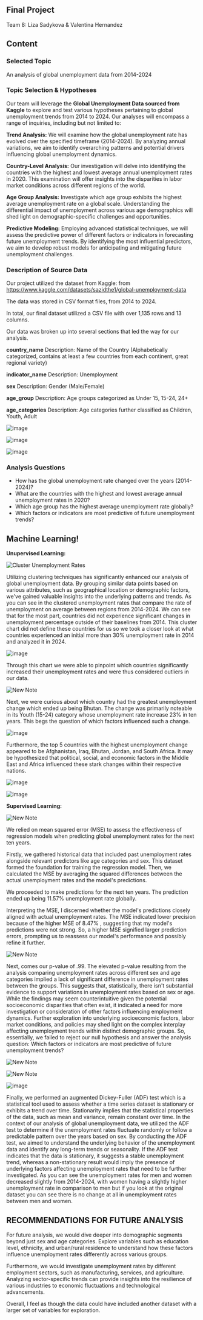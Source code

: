 ## Final Project

Team 8: Liza Sadykova & Valentina Hernandez

## Content
### Selected Topic
An analysis of global unemployment data from 2014-2024

### Topic Selection & Hypotheses

Our team will leverage the **Global Unemployment Data sourced from Kaggle** to explore and test various hypotheses pertaining to global unemployment trends from 2014 to 2024. Our analyses will encompass a range of inquiries, including but not limited to:

**Trend Analysis:** We will examine how the global unemployment rate has evolved over the specified timeframe (2014-2024). By analyzing annual variations, we aim to identify overarching patterns and potential drivers influencing global unemployment dynamics.

**Country-Level Analysis:** Our investigation will delve into identifying the countries with the highest and lowest average annual unemployment rates in 2020. This examination will offer insights into the disparities in labor market conditions across different regions of the world.

**Age Group Analysis:** Investigate which age group exhibits the highest average unemployment rate on a global scale. Understanding the differential impact of unemployment across various age demographics will shed light on demographic-specific challenges and opportunities.

**Predictive Modeling:** Employing advanced statistical techniques, we will assess the predictive power of different factors or indicators in forecasting future unemployment trends. By identifying the most influential predictors, we aim to develop robust models for anticipating and mitigating future unemployment challenges.

### Description of Source Data
Our project utilized the dataset from Kaggle: from https://www.kaggle.com/datasets/sazidthe1/global-unemployment-data

The data was stored in CSV format files, from 2014 to 2024. 

In total, our final dataset utilized a CSV file with over 1,135 rows and 13 columns.

Our data was broken up into several sections that led the way for our analysis. 

**country_name**
    Description: Name of the Country (Alphabetically categorized, contains at least a few countries from each continent, great regional variety)

**indicator_name**
    Description: Unemployment

**sex**
    Description: Gender (Male/Female)

**age_group**
    Description: Age groups categorized as Under 15, 15-24, 24+

**age_categories**
    Description: Age categories further classified as Children, Youth, Adult


![image](https://github.com/lizasadykova/Project-4/assets/142169119/f1e352af-e9ec-4467-8789-aa366c503d8c)

    

![image](https://github.com/lizasadykova/Project-4/assets/142169119/97416175-3638-467b-8108-67d12b94c96d)


![image](https://github.com/lizasadykova/Project-4/assets/142169119/ceff1b13-e9fa-4d11-9c17-93bf1388e4d6)


### Analysis Questions

- How has the global unemployment rate changed over the years (2014-2024)?
- What are the countries with the highest and lowest average annual unemployment rates in 2020?
- Which age group has the highest average unemployment rate globally?
- Which factors or indicators are most predictive of future unemployment trends?



## Machine Learning!

**Unupervised Learning:**

![Cluster Unemployment Rates](https://github.com/lizasadykova/Project-4/assets/142169119/a2b650a8-30f7-4c62-a6e9-ff4d94150e62)

Utilizing clustering techniques has significantly enhanced our analysis of global unemployment data. By grouping similar data points based on various attributes, such as geographical location or demographic factors, we've gained valuable insights into the underlying patterns and trends. As you can see in the clustered unemployment rates that compare the rate of unemployment on average between regions from 2014-2024. We can see that for the most part, countries did not experience significant changes in unemployment percentage outside of their baselines from 2014. This cluster chart did not define these countries for us so we took a closer look at what countries experienced an initial more than 30% unemployment rate in 2014 and analyzed it in 2024.

    
![image](https://github.com/lizasadykova/Project-4/assets/142169119/a6ca810c-a163-46e6-ae07-e8bd27dba7f5)


Through this chart we were able to pinpoint which countries significantly increased their unemployment rates and were thus considered outliers in our data. 


![New Note](https://github.com/lizasadykova/Project-4/assets/142169119/715a82e2-5cdd-4497-80d6-30268cecdc4d) 

Next, we were curious about which country had the greatest unemployment change which ended up being Bhutan. The change was primarily noteable in its Youth (15-24) category whose unemployment rate increase 23% in ten years. This begs the question of which factors influenced such a change.

![image](https://github.com/lizasadykova/Project-4/assets/142169119/fa270e86-fb1d-4458-a729-0665009bdbd4)


Furthermore, the top 5 countries with the highest unemployment change appeared to be Afghanistan, Iraq, Bhutan, Jordan, and South Africa. It may be hypothesized that political, social, and economic factors in the Middle East and Africa influenced these stark changes within their respective nations. 


![image](https://github.com/lizasadykova/Project-4/assets/142169119/4175cf69-61ba-4f5c-b117-32609a02a3a3)


![image](https://github.com/lizasadykova/Project-4/assets/142169119/151a6bfb-4a7b-4fc4-a076-b2bab4e3199c)



**Supervised Learning:**


![New Note](https://github.com/lizasadykova/Project-4/assets/142169119/a2397711-6641-4476-a025-cfe57f10f9fe)

We relied on mean squared error (MSE) to assess the effectiveness of regression models when predicting global unemployment rates for the next ten years. 

Firstly, we gathered historical data that included past unemployment rates alongside relevant predictors like age categories and sex. This dataset formed the foundation for training the regression model. Then, we calculated the MSE by averaging the squared differences between the actual unemployment rates and the model's predictions.

We proceeded to make predictions for the next ten years. The prediction ended up being 11.57% unemployment rate globally.

Interpreting the MSE, I discerned whether the model's predictions closely aligned with actual unemployment rates. The MSE indicated lower precision because of the higher MSE of 8.47% , suggesting that my model's predictions were not strong. So, a higher MSE signified larger prediction errors, prompting us to reassess our model's performance and possibly refine it further.


![New Note](https://github.com/lizasadykova/Project-4/assets/142169119/b06ed2eb-7cb8-4fcc-9fe6-0e94840715c9)

Next, comes our p-value of .99. The elevated p-value resulting from the analysis comparing unemployment rates across different sex and age categories implied a lack of significant difference in unemployment rates between the groups. This suggests that, statistically, there isn't substantial evidence to support variations in unemployment rates based on sex or age. While the findings may seem counterintuitive given the potential socioeconomic disparities that often exist, it indicated a need for more investigation or consideration of other factors influencing employment dynamics. Further exploration into underlying socioeconomic factors, labor market conditions, and policies may shed light on the complex interplay affecting unemployment trends within distinct demographic groups. So, essentially, we failed to reject our null hypothesis and answer the analysis question: Which factors or indicators are most predictive of future unemployment trends? 

![New Note](https://github.com/lizasadykova/Project-4/assets/142169119/d0863481-3631-4bae-be40-ff95541c8f6f)

![New Note](https://github.com/lizasadykova/Project-4/assets/142169119/a2db4b1b-b2ab-4923-b317-b8739540ef46)

![image](https://github.com/lizasadykova/Project-4/assets/142169119/40917108-97f5-492b-8cd0-39475d7caef8)

Finally, we performed an augmented Dickey-Fuller (ADF) test which is a statistical tool used to assess whether a time series dataset is stationary or exhibits a trend over time. Stationarity implies that the statistical properties of the data, such as mean and variance, remain constant over time. In the context of our analysis of global unemployment data, we utilized the ADF test to determine if the unemployment rates fluctuate randomly or follow a predictable pattern over the years based on sex. By conducting the ADF test, we aimed to understand the underlying behavior of the unemployment data and identify any long-term trends or seasonality. If the ADF test indicates that the data is stationary, it suggests a stable unemployment trend, whereas a non-stationary result would imply the presence of underlying factors affecting unemployment rates that need to be further investigated. As you can see the unemployment rates for men and women decreased slightly from 2014-2024, with women having a slightly higher unemployment rate in comparison to men but if you look at the original dataset you can see there is no change at all in unemployment rates between men and women.


## RECOMMENDATIONS FOR FUTURE ANALYSIS

For future analysis, we would dive deeper into demographic segments beyond just sex and age categories. Explore variables such as education level, ethnicity, and urban/rural residence to understand how these factors influence unemployment rates differently across various groups.

Furthermore, we would investigate unemployment rates by different employment sectors, such as manufacturing, services, and agriculture. Analyzing sector-specific trends can provide insights into the resilience of various industries to economic fluctuations and technological advancements.

Overall, I feel as though the data could have included another dataset with a larger set of variables for exploration.



